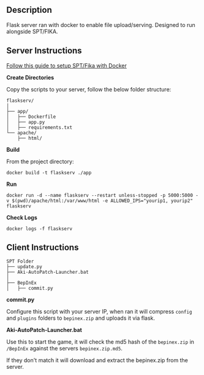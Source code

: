 ## Description
Flask server ran with docker to enable file upload/serving. Designed to run alongside SPT/FIKA.

## Server Instructions

[Follow this guide to setup SPT/Fika with Docker](https://github.com/OnniSaarni/SPT-Fika-Docker-Guide)

**Create Directories**

Copy the scripts to your server, follow the below folder structure:

```
flaskserv/
│
├── app/
│   ├── Dockerfile
│   ├── app.py
│   ├── requirements.txt
└── apache/
    ├── html/
```

**Build**

From the project directory:

```
docker build -t flaskserv ./app
```

**Run**

```
docker run -d --name flaskserv --restart unless-stopped -p 5000:5000 -v $(pwd)/apache/html:/var/www/html -e ALLOWED_IPS="yourip1, yourip2" flaskserv
```

**Check Logs**

```
docker logs -f flaskserv
```

## Client Instructions

```
SPT Folder
├── update.py
├── Aki-AutoPatch-Launcher.bat
│
├── BepInEx
│   ├── commit.py
```

**commit.py**

Configure this script with your server IP, when ran it will compress `config` and `plugins` folders to `bepinex.zip` and uploads it via flask.

**Aki-AutoPatch-Launcher.bat**

Use this to start the game, it will check the md5 hash of the `bepinex.zip` in `/BepInEx` against the servers `bepinex.zip.md5`.

If they don't match it will download and extract the bepinex.zip from the server.
